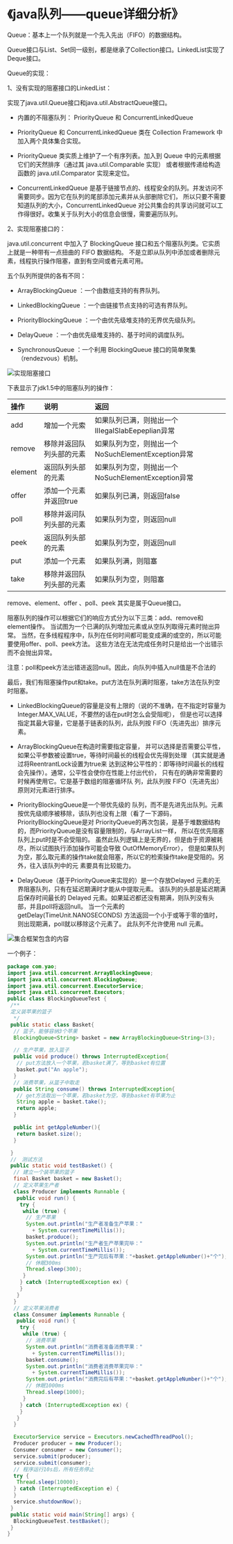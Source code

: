 # 《java队列——queue详细分析》

Queue：基本上一个队列就是一个先入先出（FIFO）的数据结构。

Queue接口与List、Set同一级别，都是继承了Collection接口。LinkedList实现了Deque接口。

Queue的实现：

1、没有实现的阻塞接口的LinkedList： 

实现了java.util.Queue接口和java.util.AbstractQueue接口。

* 内置的不阻塞队列： PriorityQueue 和 ConcurrentLinkedQueue

* PriorityQueue 和 ConcurrentLinkedQueue 类在 Collection Framework 中加入两个具体集合实现。 

* PriorityQueue 类实质上维护了一个有序列表。加入到 Queue 中的元素根据它们的天然排序（通过其 java.util.Comparable 实现）
或者根据传递给构造函数的 java.util.Comparator 实现来定位。

* ConcurrentLinkedQueue 是基于链接节点的、线程安全的队列。并发访问不需要同步。因为它在队列的尾部添加元素并从头部删除它们，
所以只要不需要知道队列的大小，ConcurrentLinkedQueue 对公共集合的共享访问就可以工作得很好。收集关于队列大小的信息会很慢，需要遍历队列。

2、实现阻塞接口的：

java.util.concurrent 中加入了 BlockingQueue 接口和五个阻塞队列类。它实质上就是一种带有一点扭曲的 FIFO 数据结构。
不是立即从队列中添加或者删除元素，线程执行操作阻塞，直到有空间或者元素可用。

五个队列所提供的各有不同：

* ArrayBlockingQueue ：一个由数组支持的有界队列。

* LinkedBlockingQueue ：一个由链接节点支持的可选有界队列。

* PriorityBlockingQueue ：一个由优先级堆支持的无界优先级队列。

* DelayQueue ：一个由优先级堆支持的、基于时间的调度队列。

* SynchronousQueue ：一个利用 BlockingQueue 接口的简单聚集（rendezvous）机制。

![实现阻塞接口](../pic/1/1/1.png)

下表显示了jdk1.5中的阻塞队列的操作：

|操作|说明|返回|
|:---|:---|:---|
| add | 增加一个元索 | 如果队列已满，则抛出一个IIIegaISlabEepeplian异常 |
| remove | 移除并返回队列头部的元素 | 如果队列为空，则抛出一个NoSuchElementException异常 |
| element | 返回队列头部的元素 | 如果队列为空，则抛出一个NoSuchElementException异常 |
| offer | 添加一个元素并返回true | 如果队列已满，则返回false |
| poll | 移除并返问队列头部的元素 | 如果队列为空，则返回null |
| peek | 返回队列头部的元素 | 如果队列为空，则返回null |
| put | 添加一个元素 | 如果队列满，则阻塞 |
| take | 移除并返回队列头部的元素 | 如果队列为空，则阻塞 |

remove、element、offer 、poll、peek 其实是属于Queue接口。 

阻塞队列的操作可以根据它们的响应方式分为以下三类：add、remove和element操作。
当试图为一个已满的队列增加元素或从空队列取得元素时抛出异常。
当然，在多线程程序中，队列在任何时间都可能变成满的或空的，所以可能要使用offer、poll、peek方法。
这些方法在无法完成任务时只是给出一个出错示而不会抛出异常。

注意：poll和peek方法出错进返回null。因此，向队列中插入null值是不合法的

最后，我们有阻塞操作put和take。put方法在队列满时阻塞，take方法在队列空时阻塞。

* LinkedBlockingQueue的容量是没有上限的（说的不准确，在不指定时容量为Integer.MAX_VALUE，不要然的话在put时怎么会受阻呢），
但是也可以选择指定其最大容量，它是基于链表的队列，此队列按 FIFO（先进先出）排序元素。

* ArrayBlockingQueue在构造时需要指定容量， 并可以选择是否需要公平性，如果公平参数被设置true，等待时间最长的线程会优先得到处理
（其实就是通过将ReentrantLock设置为true来 达到这种公平性的：即等待时间最长的线程会先操作）。通常，公平性会使你在性能上付出代价，
只有在的确非常需要的时候再使用它。它是基于数组的阻塞循环队 列，此队列按 FIFO（先进先出）原则对元素进行排序。

* PriorityBlockingQueue是一个带优先级的 队列，而不是先进先出队列。元素按优先级顺序被移除，该队列也没有上限（看了一下源码，
PriorityBlockingQueue是对 PriorityQueue的再次包装，是基于堆数据结构的，而PriorityQueue是没有容量限制的，与ArrayList一样，
所以在优先阻塞 队列上put时是不会受阻的。
虽然此队列逻辑上是无界的，但是由于资源被耗尽，所以试图执行添加操作可能会导致 OutOfMemoryError），
但是如果队列为空，那么取元素的操作take就会阻塞，所以它的检索操作take是受阻的。另外，往入该队列中的元 素要具有比较能力。

* DelayQueue（基于PriorityQueue来实现的）是一个存放Delayed 元素的无界阻塞队列，只有在延迟期满时才能从中提取元素。
该队列的头部是延迟期满后保存时间最长的 Delayed 元素。如果延迟都还没有期满，则队列没有头部，并且poll将返回null。
当一个元素的 getDelay(TimeUnit.NANOSECONDS) 方法返回一个小于或等于零的值时，则出现期满，poll就以移除这个元素了。
此队列不允许使用 null 元素。

![集合框架包含的内容](../pic/1/1/2.png)

 一个例子：
 
```java
package com.yao;
import java.util.concurrent.ArrayBlockingQueue;
import java.util.concurrent.BlockingQueue;
import java.util.concurrent.ExecutorService;
import java.util.concurrent.Executors;
public class BlockingQueueTest {
 /**
 定义装苹果的篮子
  */
 public static class Basket{
  // 篮子，能够容纳3个苹果
  BlockingQueue<String> basket = new ArrayBlockingQueue<String>(3);

  // 生产苹果，放入篮子
  public void produce() throws InterruptedException{
   // put方法放入一个苹果，若basket满了，等到basket有位置
   basket.put("An apple");
  }
  // 消费苹果，从篮子中取走
  public String consume() throws InterruptedException{
   // get方法取出一个苹果，若basket为空，等到basket有苹果为止
   String apple = basket.take();
   return apple;
  }

  public int getAppleNumber(){
   return basket.size();
  }

 }
 //　测试方法
 public static void testBasket() {
  // 建立一个装苹果的篮子
  final Basket basket = new Basket();
  // 定义苹果生产者
  class Producer implements Runnable {
   public void run() {
    try {
     while (true) {
      // 生产苹果
      System.out.println("生产者准备生产苹果：" 
        + System.currentTimeMillis());
      basket.produce();
      System.out.println("生产者生产苹果完毕：" 
        + System.currentTimeMillis());
      System.out.println("生产完后有苹果："+basket.getAppleNumber()+"个");
      // 休眠300ms
      Thread.sleep(300);
     }
    } catch (InterruptedException ex) {
    }
   }
  }
  // 定义苹果消费者
  class Consumer implements Runnable {
   public void run() {
    try {
     while (true) {
      // 消费苹果
      System.out.println("消费者准备消费苹果：" 
        + System.currentTimeMillis());
      basket.consume();
      System.out.println("消费者消费苹果完毕：" 
        + System.currentTimeMillis());
      System.out.println("消费完后有苹果："+basket.getAppleNumber()+"个");
      // 休眠1000ms
      Thread.sleep(1000);
     }
    } catch (InterruptedException ex) {
    }
   }
  }

  ExecutorService service = Executors.newCachedThreadPool();
  Producer producer = new Producer();
  Consumer consumer = new Consumer();
  service.submit(producer);
  service.submit(consumer);
  // 程序运行10s后，所有任务停止
  try {
   Thread.sleep(10000);
  } catch (InterruptedException e) {
  }
  service.shutdownNow();
 }
 public static void main(String[] args) {
  BlockingQueueTest.testBasket();
 }
}
```